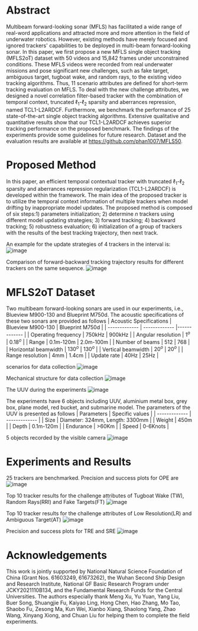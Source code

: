 # Abstract
Multibeam forward-looking sonar (MFLS) has facilitated a wide range of real-word applications and attracted more and more attention in the field of underwater robotics. However, existing methods have merely focused and ignored trackers' capabilities to be deployed in multi-beam forward-looking sonar. In this paper, we first propose a new MFLS single object tracking (MFLS2oT) dataset with 50 videos and 15,842 frames under unconstrained conditions. These MFLS videos were recorded from real underwater missions and pose significant new challenges, such as fake target, ambiguous target, tugboat wake, and random rays, to the existing video tracking algorithms. Thus, 11 scenario attributes are defined for short-term tracking evaluation on MFLS. To deal with the new challenge attributes, we designed a novel correlation filter-based tracker with the combination of temporal context, truncated $\ell_{1}$-$\ell_{2}$ sparsity and aberrances repression, named TCL1-L2ARDCF. Furthermore, we benchmark the performance of 25 state-of-the-art single object tracking algorithms. Extensive qualitative and quantitative results show that our TCL1-L2ARDCF achieves superior tracking performance on the proposed benchmark. The findings of the experiments provide some guidelines for future research. Dataset and the evaluation results are available at https://github.com/phan1007/MFLS50.
# Proposed Method
In this paper, an efficient temporal contextual tracker with truncated $\ell_{1}$-$\ell_{2}$ sparsity and aberrances repression regularization (TCL1-L2ARDCF) is developed within the framework. The main idea of the proposed tracker is to utilize the temporal context information of multiple trackers when model drifting by inappropriate model updates. The proposed method is composed of six steps:1) parameters initialization; 2) determine $n$ trackers using different model updating strategies; 3) forward tracking; 4) backward tracking; 5) robustness evaluation; 6) initialization of a group of trackers with the results of the best tracking trajectory, then next track. 

An example for the update strategies of 4 trackers in the interval is:
![image](https://github.com/phan1007/MFLS2oT/blob/main/figs/update_strategies.png)

Comparison of forward-backward tracking trajectory results for different trackers on the same sequence.
![image](https://github.com/phan1007/MFLS2oT/blob/main/figs/fbttr.png)
# MFLS2oT Dataset
Two multibeam forward-looking sonars are used in our experiments, i.e., Blueview M900-130 and Blueprint M750d. The acoustic specifications of these two sonars are provided as follows
| Acoustic Specifications  | Blueview M900-130 | Blueprint M750d |
| ------------- | ------------- |------------- |
|  Operating frequency | 750kHz  | 900kHz |
|  Angular resolution | $1^{o}$ | $0.18^{o}$ |
|  Range | 0.1m-120m | 2.0m-100m |
|  Number of beams | 512 | 768 |
|  Horizontal beamwidth | $130^{o}$ | $130^{o}$ |
|  Vertical beamwidth | $20^{o}$ | $20^{o}$ |
|  Range resolution | 4mm | 1.4cm |
|  Update rate | 40Hz | 25Hz |

scenarios for data collection
![image](https://github.com/phan1007/MFLS2oT/blob/main/figs/Scenarios.png)

Mechanical structure for data collection
![image](https://github.com/phan1007/MFLS2oT/blob/main/figs/FM.png)

The UUV during the experiments
![image](https://github.com/phan1007/MFLS2oT/blob/main/figs/UUV-exp.png)

The experiments have 6 objects including UUV, aluminium metal box, grey box, plane model, red bucket, and submarine model. The parameters of the UUV is presented as follows
| Parameters  | Specific values |
| ------------- | ------------- |
|  Size | Diameter: 324mm, Length: 3300mm  |
|  Weight | 450m |
|  Depth | 0.1m-120m |
|  Endurance | >60Km |
|  Speed | 0-6Knots |

5 objects recorded by the visible camera
![image](https://github.com/phan1007/MFLS2oT/blob/main/figs/optical_img.png)

# Experiments and Results
25 trackers are benchmarked. Precision and success plots for OPE are
![image](https://github.com/phan1007/MFLS2oT/blob/main/figs/OPE.png)

Top 10 tracker results for the challenge attributes of Tugboat Wake (TW), Random Rays(RRI) and Fake Targets(FT)
![image](https://github.com/phan1007/MFLS2oT/blob/main/figs/TW-RRI-FT.png)

Top 10 tracker results for the challenge attributes of Low Resolution(LR) and Ambiguous Target(AT)
![image](https://github.com/phan1007/MFLS2oT/blob/main/figs/LR-AT.png)

Precision and success plots for TRE and SRE
![image](https://github.com/phan1007/MFLS2oT/blob/main/figs/TRE-SRE.png)
# Acknowledgements
This work is jointly supported by National Natural Science Foundation of China (Grant Nos. 61603249, 61673262), the Wuhan Second Ship Design and Research Institute, National GF Basic Research Program under JCKY2021110B134, and the Fundamental Research Funds for the Central Universities. The authors especially thank Meng Xu, Yu Yuan, Yang Liu, Buer Song, Shuangjie Fu, Kaiyao Ling, Hong Chen, Hao Zhang, Mo Tao, Shaobo Fu, Zesong Ma, Kun Wei, Xianbo Xiang, Shaolong Yang, Zhao Wang, Xinyang Xiong, and Chuan Liu for helping them to complete the field experiments.
